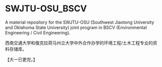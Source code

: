 # SWJTU-OSU_BSCV

A material repository for the SWJTU-OSU (Southwest Jiaotong University and Oklahoma State University) joint program in BSCV (Environmental Engineering / Civil Engineering).

西南交通大学和俄克拉荷马州立大学中外合作办学的环境工程/土木工程专业的资料存储库。

【大一已更完。】
